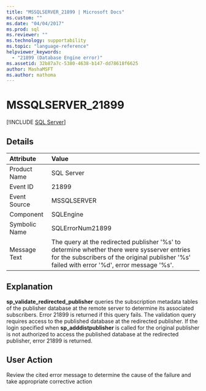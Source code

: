 ```yaml
---
title: "MSSQLSERVER_21899 | Microsoft Docs"
ms.custom: ""
ms.date: "04/04/2017"
ms.prod: sql
ms.reviewer: ""
ms.technology: supportability
ms.topic: "language-reference"
helpviewer_keywords: 
  - "21899 (Database Engine error)"
ms.assetid: 32b87a7c-5380-4638-b147-dd78618f6625
author: MashaMSFT
ms.author: mathoma
---
```

# MSSQLSERVER_21899
 [!INCLUDE [SQL Server](../../includes/applies-to-version/sqlserver.md)]
  
## Details  
  
| Attribute | Value |  
| :-------- | :---- |  
|Product Name|SQL Server|  
|Event ID|21899|  
|Event Source|MSSQLSERVER|  
|Component|SQLEngine|  
|Symbolic Name|SQLErrorNum21899|  
|Message Text|The query at the redirected publisher '%s' to determine whether there were sysserver entries for the subscribers of the original publisher '%s' failed with error '%d', error message '%s'.|  
  
## Explanation  
**sp_validate_redirected_publisher** queries the subscription metadata tables of the publisher database at the remote server to determine its associated subscribers. Error 21899 is returned if this query fails. The validation query requires access to the published database at the redirected publisher. If the login specified when **sp_adddistpublisher** is called for the original publisher is not authorized to access the published database at the redirected publisher, error 21899 is returned.  
  
## User Action  
Review the cited error message to determine the cause of the failure and take appropriate corrective action  
  
